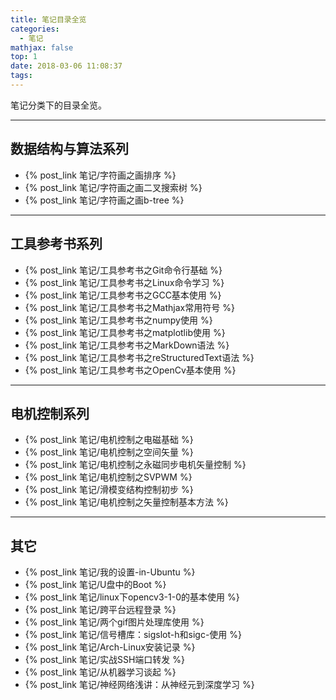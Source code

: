 ```yaml
---
title: 笔记目录全览
categories:
  - 笔记
mathjax: false
top: 1
date: 2018-03-06 11:08:37
tags:
---
```


笔记分类下的目录全览。

<!-- more -->

---
## 数据结构与算法系列

 - {% post_link 笔记/字符画之画排序 %}
 - {% post_link 笔记/字符画之画二叉搜索树 %}
 - {% post_link 笔记/字符画之画b-tree %}

---
## 工具参考书系列

 - {% post_link 笔记/工具参考书之Git命令行基础 %}
 - {% post_link 笔记/工具参考书之Linux命令学习 %}
 - {% post_link 笔记/工具参考书之GCC基本使用 %}
 - {% post_link 笔记/工具参考书之Mathjax常用符号 %}
 - {% post_link 笔记/工具参考书之numpy使用 %}
 - {% post_link 笔记/工具参考书之matplotlib使用 %}
 - {% post_link 笔记/工具参考书之MarkDown语法 %}
 - {% post_link 笔记/工具参考书之reStructuredText语法 %}
 - {% post_link 笔记/工具参考书之OpenCv基本使用 %}
  
---
## 电机控制系列

 - {% post_link 笔记/电机控制之电磁基础 %}
 - {% post_link 笔记/电机控制之空间矢量 %}
 - {% post_link 笔记/电机控制之永磁同步电机矢量控制 %}
 - {% post_link 笔记/电机控制之SVPWM %}
 - {% post_link 笔记/滑模变结构控制初步 %}
 - {% post_link 笔记/电机控制之矢量控制基本方法 %}

---
## 其它

 - {% post_link 笔记/我的设置-in-Ubuntu %}
 - {% post_link 笔记/U盘中的Boot %}
 - {% post_link 笔记/linux下opencv3-1-0的基本使用 %}
 - {% post_link 笔记/跨平台远程登录 %}
 - {% post_link 笔记/两个gif图片处理库使用 %}
 - {% post_link 笔记/信号槽库：sigslot-h和sigc-使用 %}
 - {% post_link 笔记/Arch-Linux安装记录 %}
 - {% post_link 笔记/实战SSH端口转发 %}
 - {% post_link 笔记/从机器学习谈起 %}
 - {% post_link 笔记/神经网络浅讲：从神经元到深度学习 %}
  
